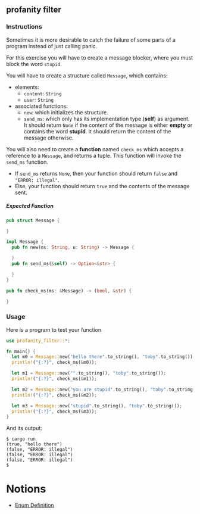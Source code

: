 ## profanity filter

### Instructions

Sometimes it is more desirable to catch the failure of some parts of a program instead of just calling panic.

For this exercise you will have to create a message blocker, where you must block the word `stupid`.

You will have to create a structure called `Message`, which contains:
- elements:
  - `content`: `String`
  - `user`: `String`
- associated functions:
  - `new`: which initializes the structure.
  - `send_ms`: which only has its implementation type (**self**) as argument. It should return `None` if the content of the message is either **empty** or contains the word **stupid**. It should return the content of the message otherwise.

You will also need to create a **function** named `check_ms` which accepts a reference to a `Message`, and returns a tuple. This function will invoke the `send_ms` function.
- If `send_ms` returns `None`, then your function should return `false` and `"ERROR: illegal"`.
- Else, your function should return `true` and the contents of the message sent.

##### Expected Function

```rust
pub struct Message {

}

impl Message {
  pub fn new(ms: String, u: String) -> Message {

  }
  pub fn send_ms(&self) -> Option<&str> {

  }
}

pub fn check_ms(ms: &Message) -> (bool, &str) {

}
```

### Usage

Here is a program to test your function

```rust
use profanity_filter::*;

fn main() {
  let m0 = Message::new("hello there".to_string(), "toby".to_string());
  println!("{:?}", check_ms(&m0));

  let m1 = Message::new("".to_string(), "toby".to_string());
  println!("{:?}", check_ms(&m1));

  let m2 = Message::new("you are stupid".to_string(), "toby".to_string());
  println!("{:?}", check_ms(&m2));

  let m3 = Message::new("stupid".to_string(), "toby".to_string());
  println!("{:?}", check_ms(&m3));
}
```

And its output:

```console
$ cargo run
(true, "hello there")
(false, "ERROR: illegal")
(false, "ERROR: illegal")
(false, "ERROR: illegal")
$
```

# Notions

- [Enum Definition](https://doc.rust-lang.org/stable/book/ch06-01-defining-an-enum.html?highlight=option#the-option-enum-and-its-advantages-over-null-values)